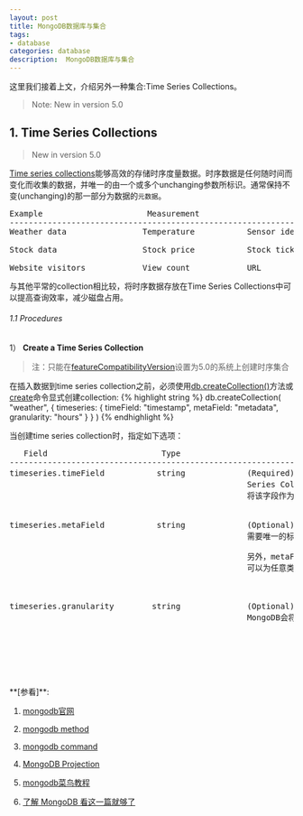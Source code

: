 ```yaml
---
layout: post
title: MongoDB数据库与集合
tags:
- database
categories: database
description:  MongoDB数据库与集合
---
```



这里我们接着上文，介绍另外一种集合:Time Series Collections。

>Note: New in version 5.0

<!-- more -->






## 1. Time Series Collections
>New in version 5.0

[Time series collections](https://docs.mongodb.com/manual/reference/glossary/#std-term-time-series-collection)能够高效的存储时序度量数据。时序数据是任何随时间而变化而收集的数据，并唯一的由一个或多个unchanging参数所标识。通常保持不变(unchanging)的那一部分为数据的```元数据```。

<pre>
Example                      Measurement                     Metadata
----------------------------------------------------------------------------------
Weather data                Temperature           Sensor identifier, location

Stock data                  Stock price           Stock ticker, exchange

Website visitors            View count            URL
</pre>

与其他平常的collection相比较，将时序数据存放在Time Series Collections中可以提高查询效率，减少磁盘占用。


###### 1.1 Procedures

1） **Create a Time Series Collection**

>注：只能在[featureCompatibilityVersion](https://docs.mongodb.com/manual/reference/command/setFeatureCompatibilityVersion/#std-label-view-fcv)设置为5.0的系统上创建时序集合

在插入数据到time series collection之前，必须使用[db.createCollection()](https://docs.mongodb.com/manual/reference/method/db.createCollection/#mongodb-method-db.createCollection)方法或[create](https://docs.mongodb.com/manual/reference/command/create/#mongodb-dbcommand-dbcmd.create)命令显式创建collection:
{% highlight string %}
db.createCollection(
    "weather",
    {
       timeseries: {
          timeField: "timestamp",
          metaField: "metadata",
          granularity: "hours"
       }
    }
)
{% endhighlight %}

当创建time series collection时，指定如下选项：
<pre>
   Field                        Type                         Description
-----------------------------------------------------------------------------------------------------------------
timeseries.timeField           string             (Required)指定在每一个时序document中哪一个字段包含date数据。在Time
                                                  Series Collection中的documents必须有一个有效的BSON date字段，并
                                                  将该字段作为timeField。


timeseries.metaField           string             (Optional)用于指定时序document中哪一个字段含有metadata。其中metadata
                                                  需要唯一的标识serial documents。metadata应该要基本保持不变。

                                                  另外，metaField字段的名称不能为_id，也不能与timeField字段同名。该字段的
                                                  可以为任意类型。



timeseries.granularity        string              (Optional)可选值可以为'seconds','minutes',或'hours'。默认情况下，
                                                  MongoDB会将granularity设置为'seconds'以应对高频的数据存储。


                                                  

</pre>









<br />
<br />
**[参看]**:

1. [mongodb官网](https://www.mongodb.com/)

2. [mongodb method](https://docs.mongodb.com/manual/reference/method/)

3. [mongodb command](https://docs.mongodb.com/manual/reference/command/find/)

4. [MongoDB Projection](https://blog.csdn.net/weixin_43031412/article/details/97632341)

5. [mongodb菜鸟教程](https://www.runoob.com/mongodb/mongodb-query.html)

6. [了解 MongoDB 看这一篇就够了](http://blog.itpub.net/31556440/viewspace-2672431/)


<br />
<br />
<br />

